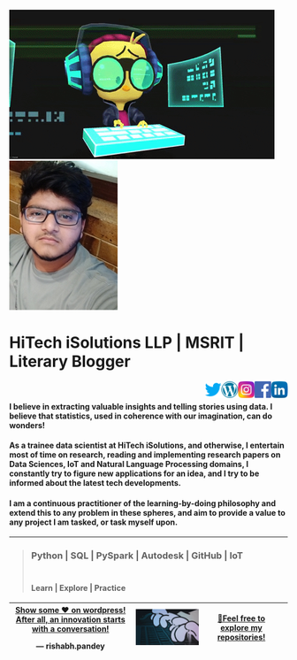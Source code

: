 <p align="left">
  <img src="https://raw.githubusercontent.com/RishabhMech/RishabhMech/master/giphy.gif" />
  <img src="https://raw.githubusercontent.com/RishabhMech/RishabhMech/master/Webp.jpg" />
</p>

<p>
<h1 align='left'> HiTech iSolutions LLP | MSRIT | Literary Blogger </h1>&nbsp;&nbsp;
<a href="https://www.linkedin.com/in/innovationgrid/"><img height="30" src="https://raw.githubusercontent.com/RishabhMech/RishabhMech/master/linkedin.png" align="right"></a>&nbsp;&nbsp;
<a href="https://www.facebook.com/profile.php?id=100013407612994"><img height="30" src="https://raw.githubusercontent.com/RishabhMech/RishabhMech/master/facebook.png" align="right"></a>&nbsp;&nbsp;
<a href="https://instagram.com/instasterone_"><img height="30" src="https://raw.githubusercontent.com/RishabhMech/RishabhMech/master/instagram.png" align="right"></a>&nbsp;&nbsp;
<a href="https://the7pm.wordpress.com/"><img height="30" src="https://raw.githubusercontent.com/RishabhMech/RishabhMech/master/wordpress.png" align="right"></a>
<a href="https://twitter.com/Rishabh44493617"><img height="30" src="https://raw.githubusercontent.com/RishabhMech/RishabhMech/master/twitter.png" align="right"></a>&nbsp;&nbsp;
</p>

#### I believe in extracting valuable insights and telling stories using data. I believe that statistics, used in coherence with our imagination, can do wonders! <br>

#### As a trainee data scientist at HiTech iSolutions, and otherwise, I entertain most of time on research, reading and implementing research papers on Data Sciences, IoT and Natural Language Processing domains, I constantly try to figure new applications for an idea, and I try to be informed about the latest tech developments. <br>

#### I am a continuous practitioner of the learning-by-doing philosophy and extend this to any problem in these spheres, and aim to provide a value to any project I am tasked, or task myself upon. <br>
  ---
#### 

> ### Python  |  SQL  |  PySpark  |  Autodesk  |  GitHub  |  IoT <br> <br>
> #### Learn | Explore | Practice <br>

<table class='tg'>
  <thead>
    <tr>
      <th class='tg-0pky'>
        <div class='center'>
          <a href="https://the7pm.wordpress.com/"> Show some ♥ on wordpress! </a>
          <a href="https://www.linkedin.com/in/innovationgrid/"> After all, an innovation starts with a conversation! </a> 
          </p>&mdash; rishabh.pandey
        </div>
      </th>
      <th class='tg-0pky'>
        <div class='center'>
          <img src="https://raw.githubusercontent.com/RishabhMech/RishabhMech/master/board.gif" /> 
        </div>
      </th>
      <th class='tg-0pky'>
        <a href="https://github.com/RishabhMech?tab=repositories"> 🎈Feel free to explore my repositories! </a>
      <th>
    </tr>
  </thead> 
</table>    
